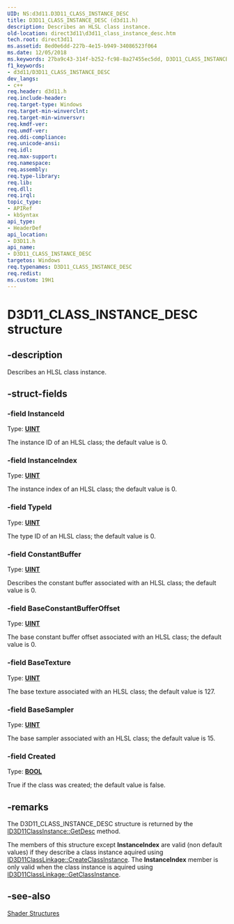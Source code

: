 ```yaml
---
UID: NS:d3d11.D3D11_CLASS_INSTANCE_DESC
title: D3D11_CLASS_INSTANCE_DESC (d3d11.h)
description: Describes an HLSL class instance.
old-location: direct3d11\d3d11_class_instance_desc.htm
tech.root: direct3d11
ms.assetid: 8ed0e6dd-227b-4e15-b949-34086523f064
ms.date: 12/05/2018
ms.keywords: 27ba9c43-314f-b252-fc98-8a27455ec5dd, D3D11_CLASS_INSTANCE_DESC, D3D11_CLASS_INSTANCE_DESC structure [Direct3D 11], d3d11/D3D11_CLASS_INSTANCE_DESC, direct3d11.d3d11_class_instance_desc
f1_keywords:
- d3d11/D3D11_CLASS_INSTANCE_DESC
dev_langs:
- c++
req.header: d3d11.h
req.include-header: 
req.target-type: Windows
req.target-min-winverclnt: 
req.target-min-winversvr: 
req.kmdf-ver: 
req.umdf-ver: 
req.ddi-compliance: 
req.unicode-ansi: 
req.idl: 
req.max-support: 
req.namespace: 
req.assembly: 
req.type-library: 
req.lib: 
req.dll: 
req.irql: 
topic_type:
- APIRef
- kbSyntax
api_type:
- HeaderDef
api_location:
- D3D11.h
api_name:
- D3D11_CLASS_INSTANCE_DESC
targetos: Windows
req.typenames: D3D11_CLASS_INSTANCE_DESC
req.redist: 
ms.custom: 19H1
---
```


# D3D11_CLASS_INSTANCE_DESC structure


## -description


Describes an HLSL class instance.


## -struct-fields




### -field InstanceId

Type: <b><a href="https://docs.microsoft.com/windows/desktop/WinProg/windows-data-types">UINT</a></b>

The instance ID of an HLSL class; the default value is 0.


### -field InstanceIndex

Type: <b><a href="https://docs.microsoft.com/windows/desktop/WinProg/windows-data-types">UINT</a></b>

The instance index of an HLSL class; the default value is 0.


### -field TypeId

Type: <b><a href="https://docs.microsoft.com/windows/desktop/WinProg/windows-data-types">UINT</a></b>

The type ID of an HLSL class; the default value is 0.


### -field ConstantBuffer

Type: <b><a href="https://docs.microsoft.com/windows/desktop/WinProg/windows-data-types">UINT</a></b>

Describes the constant buffer associated with an HLSL class; the default value is 0.


### -field BaseConstantBufferOffset

Type: <b><a href="https://docs.microsoft.com/windows/desktop/WinProg/windows-data-types">UINT</a></b>

The base constant buffer offset associated with an HLSL class; the default value is 0.


### -field BaseTexture

Type: <b><a href="https://docs.microsoft.com/windows/desktop/WinProg/windows-data-types">UINT</a></b>

The base texture associated with an HLSL class; the default value is 127.


### -field BaseSampler

Type: <b><a href="https://docs.microsoft.com/windows/desktop/WinProg/windows-data-types">UINT</a></b>

The base sampler associated with an HLSL class; the default value is 15.


### -field Created

Type: <b><a href="https://docs.microsoft.com/windows/desktop/WinProg/windows-data-types">BOOL</a></b>

True if the class was created; the default value is false.


## -remarks



The D3D11_CLASS_INSTANCE_DESC structure is returned by the <a href="https://docs.microsoft.com/windows/desktop/api/d3d11/nf-d3d11-id3d11classinstance-getdesc">ID3D11ClassInstance::GetDesc</a> method.

The members of this structure except <b>InstanceIndex</b> are valid (non default values) if they describe a class instance aquired using  <a href="https://docs.microsoft.com/windows/desktop/api/d3d11/nf-d3d11-id3d11classlinkage-createclassinstance">ID3D11ClassLinkage::CreateClassInstance</a>.  The <b>InstanceIndex</b> member is only valid when the class instance is aquired using <a href="https://docs.microsoft.com/windows/desktop/api/d3d11/nf-d3d11-id3d11classlinkage-getclassinstance">ID3D11ClassLinkage::GetClassInstance</a>.




## -see-also




<a href="https://docs.microsoft.com/windows/desktop/direct3d11/d3d11-graphics-reference-shader-structures">Shader Structures</a>
 

 

